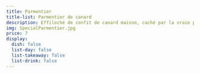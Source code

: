 ```yaml
---
title: Parmentier
title-list: Parmentier de canard
description: Effiloché de confit de canard maison, caché par la vraie purée comme à la maison. Petit confit d'échalottes.
img: SpecialParmentier.jpg
price: 7
display:
  dish: false
  list-day: false
  list-takeaway: false
  list-drink: false
---
```

